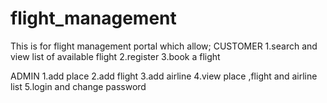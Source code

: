 # flight_management
This is for flight management portal which allow;
CUSTOMER
1.search and view list of available flight
2.register
3.book a flight

ADMIN
1.add place
2.add flight
3.add airline
4.view place ,flight and airline list
5.login and change password